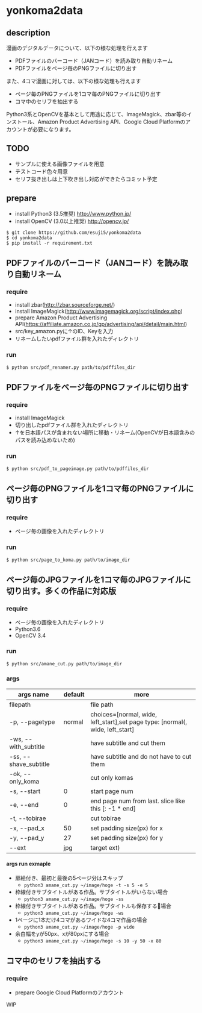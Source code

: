 # yonkoma2data

## description
漫画のデジタルデータについて、以下の様な処理を行えます
- PDFファイルのバーコード（JANコード）を読み取り自動リネーム
- PDFファイルをページ毎のPNGファイルに切り出す

また、4コマ漫画に対しては、以下の様な処理も行えます
- ページ毎のPNGファイルを1コマ毎のPNGファイルに切り出す
- コマ中のセリフを抽出する

Python3系とOpenCVを基本として用途に応じて、ImageMagick、zbar等のインストール、Amazon Product Advertising API、Google Cloud Platformのアカウントが必要になります。

## TODO
- サンプルに使える画像ファイルを用意
- テストコード色々用意
- セリフ抜き出しは上下吹き出し対応ができたらコミット予定

## prepare
- install Python3 (3.5推奨) http://www.python.jp/
- install OpenCV (3.0以上推奨) http://opencv.jp/

```
$ git clone https://github.com/esuji5/yonkoma2data
$ cd yonkoma2data
$ pip install -r requirement.txt
```

## PDFファイルのバーコード（JANコード）を読み取り自動リネーム
### require
- install zbar(http://zbar.sourceforge.net/)
- install ImageMagick(http://www.imagemagick.org/script/index.php)
- prepare Amazon Product Advertising API(https://affiliate.amazon.co.jp/gp/advertising/api/detail/main.html)
- src/key_amazon.pyに↑のID、Keyを入力
- リネームしたいpdfファイル群を入れたディレクトリ

### run
`$ python src/pdf_renamer.py path/to/pdffiles_dir`

## PDFファイルをページ毎のPNGファイルに切り出す
### require
- install ImageMagick
- 切り出したpdfファイル群を入れたディレクトリ
- ↑を日本語パスが含まれない場所に移動・リネーム(OpenCVが日本語含みのパスを読み込めないため)

### run
`$ python src/pdf_to_pageimage.py path/to/pdffiles_dir`


## ページ毎のPNGファイルを1コマ毎のPNGファイルに切り出す
### require
- ページ毎の画像を入れたディレクトリ

### run
`$ python src/page_to_koma.py path/to/image_dir`

## ページ毎のJPGファイルを1コマ毎のJPGファイルに切り出す。多くの作品に対応版
### require
- ページ毎の画像を入れたディレクトリ
- Python3.6
- OpenCV 3.4

### run
`$ python src/amane_cut.py path/to/image_dir`

### args
| args name | default | more |
| --------- | -------| ------- |
|filepath| | file path|
|-p, --pagetype|normal| choices=[normal, wide, left_start],set page type: [normal(, wide, left_start]|
|-ws, --with_subtitle| |have subtitle and cut them|
|-ss, --shave_subtitle| |have subtitle and do not have to cut them|
|-ok, --only_koma| |cut only komas|
|-s, --start | 0| start page num
|-e, --end | 0| end page num from last. slice like this [: -1 * end]
|-t, --tobirae| |cut tobirae|
|-x, --pad_x| 50 |set padding size(px) for x|
|-y, --pad_y| 27 |set padding size(px) for y|
|--ext |jpg| target ext)|

#### args run exmaple
- 扉絵付き、最初と最後の5ページ分はスキップ
  - `python3 amane_cut.py ~/image/hoge -t -s 5 -e 5`
- 枠線付きサブタイトルがある作品。サブタイトルがいらない場合
  - `python3 amane_cut.py ~/image/hoge -ss`
- 枠線付きサブタイトルがある作品。サブタイトルも保存する場合
  - `python3 amane_cut.py ~/image/hoge -ws`
- 1ページに1本だけ4コマがあるワイドな4コマ作品の場合
  - `python3 amane_cut.py ~/image/hoge -p wide`
- 余白幅をyが50px、xが80pxにする場合
  - `python3 amane_cut.py ~/image/hoge -s 10 -y 50 -x 80`

## コマ中のセリフを抽出する
### require
- prepare Google Cloud Platformのアカウント

WIP
